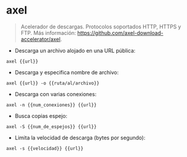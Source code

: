 # axel

> Acelerador de descargas.
> Protocolos soportados HTTP, HTTPS y FTP.
> Más información: <https://github.com/axel-download-accelerator/axel>.

- Descarga un archivo alojado en una URL pública:

`axel {{url}}`

- Descarga y especifica nombre de archivo:

`axel {{url}} -o {{ruta/al/archivo}}`

- Descarga con varias conexiones:

`axel -n {{num_conexiones}} {{url}}`

- Busca copias espejo:

`axel -S {{num_de_espejos}} {{url}}`

- Limita la velocidad de descarga (bytes por segundo):

`axel -s {{velocidad}} {{url}}`
